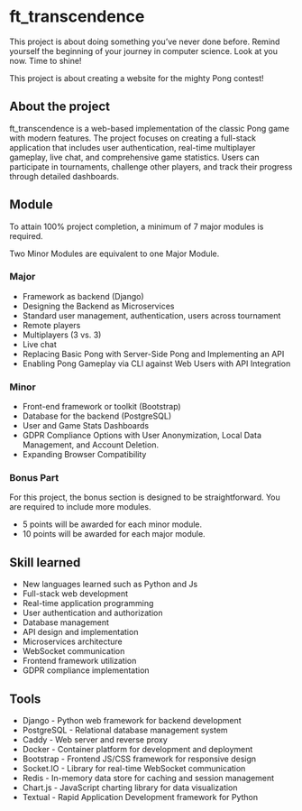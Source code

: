 # ft_transcendence
This project is about doing something you’ve never done before.
Remind yourself the beginning of your journey in computer science.
Look at you now. Time to shine!

This project is about creating a website for the mighty Pong contest!

## About the project
ft_transcendence is a web-based implementation of the classic Pong game with modern features. The project focuses on creating a full-stack application that includes user authentication, real-time multiplayer gameplay, live chat, and comprehensive game statistics. Users can participate in tournaments, challenge other players, and track their progress through detailed dashboards.

## Module
To attain 100% project completion, a minimum of 7 major modules is required.

Two Minor Modules are equivalent to one Major Module.

### Major
- Framework as backend (Django)
- Designing the Backend as Microservices
- Standard user management, authentication, users across tournament
- Remote players
- Multiplayers (3 vs. 3)
- Live chat
- Replacing Basic Pong with Server-Side Pong and Implementing an API
- Enabling Pong Gameplay via CLI against Web Users with API Integration
### Minor
- Front-end framework or toolkit (Bootstrap)
- Database for the backend (PostgreSQL)
- User and Game Stats Dashboards
- GDPR Compliance Options with User Anonymization, Local Data Management, and Account Deletion.
- Expanding Browser Compatibility

### Bonus Part
For this project, the bonus section is designed to be straightforward. You are required to
include more modules.
- 5 points will be awarded for each minor module.
- 10 points will be awarded for each major module.

## Skill learned
- New languages learned such as Python and Js
- Full-stack web development
- Real-time application programming
- User authentication and authorization
- Database management
- API design and implementation
- Microservices architecture
- WebSocket communication
- Frontend framework utilization
- GDPR compliance implementation

## Tools
- Django - Python web framework for backend development 
- PostgreSQL - Relational database management system
- Caddy - Web server and reverse proxy
- Docker - Container platform for development and deployment
- Bootstrap - Frontend JS/CSS framework for responsive design
- Socket.IO - Library for real-time WebSocket communication
- Redis - In-memory data store for caching and session management
- Chart.js - JavaScript charting library for data visualization
- Textual - Rapid Application Development framework for Python